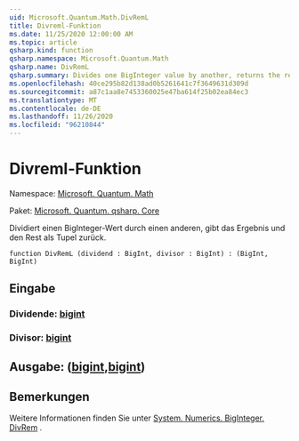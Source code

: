```yaml
---
uid: Microsoft.Quantum.Math.DivRemL
title: Divreml-Funktion
ms.date: 11/25/2020 12:00:00 AM
ms.topic: article
qsharp.kind: function
qsharp.namespace: Microsoft.Quantum.Math
qsharp.name: DivRemL
qsharp.summary: Divides one BigInteger value by another, returns the result and the remainder as a tuple.
ms.openlocfilehash: 40ce295b82d138ad0b5261641c7f3649631d309d
ms.sourcegitcommit: a87c1aa8e7453360025e47ba614f25b02ea84ec3
ms.translationtype: MT
ms.contentlocale: de-DE
ms.lasthandoff: 11/26/2020
ms.locfileid: "96210844"
---
```

# <a name="divreml-function"></a>Divreml-Funktion

Namespace: [Microsoft. Quantum. Math](xref:Microsoft.Quantum.Math)

Paket: [Microsoft. Quantum. qsharp. Core](https://nuget.org/packages/Microsoft.Quantum.QSharp.Core)


Dividiert einen BigInteger-Wert durch einen anderen, gibt das Ergebnis und den Rest als Tupel zurück.

```qsharp
function DivRemL (dividend : BigInt, divisor : BigInt) : (BigInt, BigInt)
```


## <a name="input"></a>Eingabe

### <a name="dividend--bigint"></a>Dividende: [bigint](xref:microsoft.quantum.lang-ref.bigint)




### <a name="divisor--bigint"></a>Divisor: [bigint](xref:microsoft.quantum.lang-ref.bigint)





## <a name="output--bigintbigint"></a>Ausgabe: ([bigint](xref:microsoft.quantum.lang-ref.bigint),[bigint](xref:microsoft.quantum.lang-ref.bigint))



## <a name="remarks"></a>Bemerkungen

Weitere Informationen finden Sie unter [System. Numerics. BigInteger. DivRem](https://docs.microsoft.com/dotnet/api/system.numerics.biginteger.divrem) .